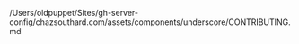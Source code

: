 /Users/oldpuppet/Sites/gh-server-config/chazsouthard.com/assets/components/underscore/CONTRIBUTING.md
